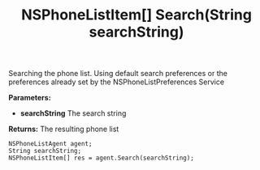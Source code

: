 ﻿---
uid: crmscript_ref_NSPhoneListAgent_Search
title: NSPhoneListItem[] Search(String searchString)
intellisense: NSPhoneListAgent.Search
keywords: NSPhoneListAgent, Search
so.topic: reference
---

Searching the phone list. Using default search preferences or the preferences already set by the NSPhoneListPreferences Service

**Parameters:**
 - **searchString** The search string

**Returns:** The resulting phone list

```crmscript
NSPhoneListAgent agent;
String searchString;
NSPhoneListItem[] res = agent.Search(searchString);
```

